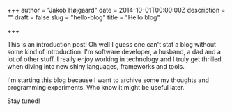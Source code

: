 +++
author = "Jakob Højgaard"
date = 2014-10-01T00:00:00Z
description = ""
draft = false
slug = "hello-blog"
title = "Hello blog"

+++

This is an introduction post!
Oh well I guess one can't stat a blog without some kind of introduction. 
I'm software developer, a husband, a dad and a lot of other stuff. I really enjoy working in technology and I truly get thrilled when diving into new shiny languages, frameworks and tools. 

I'm starting this blog because I want to archive some my thoughts and programming experiments. Who know it might be useful later.

Stay tuned!